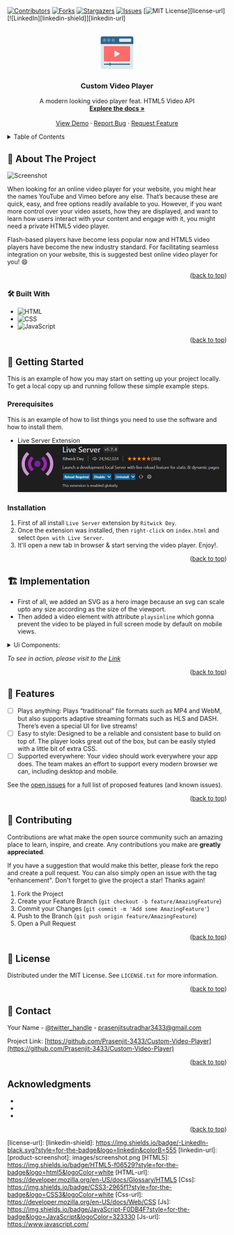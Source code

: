 <!-- Improved compatibility of back to top link: See: https://github.com/othneildrew/Best-README-Template/pull/73 -->
<a name="readme-top"></a>
<!--
*** Thanks for checking out the Best-README-Template. If you have a suggestion
*** that would make this better, please fork the repo and create a pull request
*** or simply open an issue with the tag "enhancement".
*** Don't forget to give the project a star!
*** Thanks again! Now go create something AMAZING! :D
-->



<!-- PROJECT SHIELDS -->
<!--
*** I'm using markdown "reference style" links for readability.
*** Reference links are enclosed in brackets [ ] instead of parentheses ( ).
*** See the bottom of this document for the declaration of the reference variables
*** for contributors-url, forks-url, etc. This is an optional, concise syntax you may use.
*** https://www.markdownguide.org/basic-syntax/#reference-style-links
-->
[![Contributors][contributors-shield]][contributors-url]
[![Forks][forks-shield]][forks-url]
[![Stargazers][stars-shield]][stars-url]
[![Issues][issues-shield]][issues-url]
[![MIT License][license-shield]][license-url]
[![LinkedIn][linkedin-shield]][linkedin-url]



<!-- PROJECT LOGO -->
<br />
<div align="center">
  <a href="https://github.com/Prasenjit-3433/Custom-Video-Player">
    <img src="player.png" alt="Logo" width="80" height="80">
  </a>

<h3 align="center">Custom Video Player</h3>

  <p align="center">
    A modern looking video player feat. HTML5 Video API
    <br />
    <a href="https://github.com/Prasenjit-3433/Custom-Video-Player"><strong>Explore the docs »</strong></a>
    <br />
    <br />
    <a href="https://videoplayerinjs.netlify.app/">View Demo</a>
    ·
    <a href="https://github.com/Prasenjit-3433/Custom-Video-Player/issues">Report Bug</a>
    ·
    <a href="https://github.com/Prasenjit-3433/Custom-Video-Player/issues">Request Feature</a>
  </p>
</div>



<!-- TABLE OF CONTENTS -->
<details>
  <summary>Table of Contents</summary>
  <ol>
    <li>
      <a href="#about-the-project">About The Project</a>
      <ul>
        <li><a href="#built-with">Tech Stack</a></li>
      </ul>
    </li>
    <li>
      <a href="#getting-started">Getting Started</a>
      <ul>
        <li><a href="#prerequisites">Prerequisites</a></li>
        <li><a href="#installation">Installation</a></li>
      </ul>
    </li>
    <li><a href="#implementation">Implementation</a></li>
    <li><a href="#feature">Features</a></li>
    <li><a href="#contributing">Contributing</a></li>
    <li><a href="#license">License</a></li>
    <li><a href="#contact">Contact</a></li>
    <li><a href="#acknowledgments">Acknowledgments</a></li>
  </ol>
</details>



<!-- ABOUT THE PROJECT -->
## 🙋 About The Project

 ![Screenshot](demo.gif)






When looking for an online video player for your website, you might hear the names YouTube and Vimeo before any else. That’s because these are quick, easy, and free options readily available to you. However, if you want more control over your video assets, how they are displayed, and want to learn how users interact with your content and engage with it, you might need a private HTML5 video player.

Flash-based players have become less popular now and HTML5 video players have become the new industry standard. For facilitating seamless integration on your website, this is suggested best online video player for you! :smile:

<p align="right">(<a href="#readme-top">back to top</a>)</p>



### 🛠 Built With

* ![HTML](https://img.shields.io/badge/HTML5-f06529?style=for-the-badge&logo=html5&logoColor=white)
* ![CSS](https://img.shields.io/badge/CSS3-2965f1?style=for-the-badge&logo=CSS3&logoColor=white)
* ![JavaScript](https://img.shields.io/badge/JavaScript-F0DB4F?style=for-the-badge&logo=JavaScript&logoColor=323330)

<p align="right">(<a href="#readme-top">back to top</a>)</p>



<!-- GETTING STARTED -->
## 🚀 Getting Started

This is an example of how you may start on setting up your project locally.
To get a local copy up and running follow these simple example steps.

### Prerequisites

This is an example of how to list things you need to use the software and how to install them.
* Live Server Extension
  ![Live-Server](Screenshot%202022-08-30%20133644.png)

### Installation

1. First of all install `Live Server` extension by `Ritwick Dey`.
2. Once the extension was installed, then `right-click` on `index.html` and select `Open with Live Server`.
3. It'll open a new tab in browser & start serving the video player. Enjoy!.


<p align="right">(<a href="#readme-top">back to top</a>)</p>



<!-- USAGE EXAMPLES -->
## 🏗️ Implementation

* First of all, we added an SVG as a hero image because an svg can scale upto any size according as the size of the viewport.
* Then added a video element with attribute `playsinline` which gonna prevent the video to be played in full screen mode by default on mobile views.
<details>
<summary>Ui Components:</summary>
<ol>
<li>
    <details>
      <summary>Play Icon, Video, Mobile Responsiveness.</summary>
      <ul>
        <li>Making `video` element to take `min-width: 800px` & `max-width: 80vw` and on large smart phone (600px or less), `min-width: 0` & `max-width: 90%`.</li>
        <li>On the click on `play-icon` or on the video, the video starts playing and `play-icon` turn into `pause-icon` & vice-versa. Also, when the current playlist is ended i.e. when `ended` event fires, `pause-icon` turn into `play-icon`.</li>
        <li>Also, on the click at different position on Volume Bar, it'll change current volume. To do that, extract `offsetX` & `offsetWidth` value from Volume Bar element and calculate the percentage of `offsetX` in `offsetWidth`, then update `width` of volume-bar & Change `volume-icon` accordingly.</li>
      </ul>
    </details>
  </li>
  </li>
  <li>
    <details>
      <summary>Controls HTML, Show controls on hover</summary>
      <ul>
        <li>By default, `control-container` has `opacity` 0 but when hover over it, it'll get opacity of 1 and added animation of style `ease-out` with delay of 2s.</li>
      </ul>
    </details>
    </li>
  <li>
    <details>
      <summary>Progress Bar - width-increment, hover-effect</summary>
      <ul>
        <li>A progress-bar consists of two parts: the `progress-range` & the `progress-bar` itself. We used `calc()` CSS function to set width of `progress-range` and added some `animation` on hover as the `thikness` increases!.</li>
        <li> On the fire of `canPlay`, `timeupdate` events, the values of these properties `currentTime`, `duration` extracted from `video` element and calculated percentage of `currentTime` in `duration` & set it as `width` of Progress-Bar. Followed by `time-elapsed`, `total-duration` update.</li>
        <li>Also, on the click at different position on progress bar, it'll change current playback position. To do that, extract `offsetX` & `offsetWidth` value from Progress Bar element and calculate the percentage of `offsetX` in `offsetWidth`along `duration`, then update `width` of progress-bar, `time-elapsed`, `total-duration` etc.</li>
      </ul>
    </details>
  </li>
  <li>
  <details>
      <summary>Playback Speed Dropdown</summary>
    <ul>
        <li>On change of playback speed, the `change` event fires on `select` element and then `playbackRate` property on video element is set to selected value of Playback Speed Dropdown.</li>
      </ul>
    </details>
  </li>
</ol>
</details>

_To see in action, please visit to the [Link](https://videoplayerinjs.netlify.app/)_

<p align="right">(<a href="#readme-top">back to top</a>)</p>



<!-- ROADMAP -->
## 💎 Features

- [ ] Plays anything: Plays “traditional” file formats such as MP4 and WebM, but also supports adaptive streaming formats such as HLS and DASH. There’s even a special UI for live streams!
- [ ] Easy to style: Designed to be a reliable and consistent base to build on top of. The player looks great out of the box, but can be easily styled with a little bit of extra CSS.
- [ ] Supported everywhere: Your video should work everywhere your app does. The team makes an effort to support every modern browser we can, including desktop and mobile.

See the [open issues](https://github.com/Prasenjit-3433/Custom-Video-Player/issues) for a full list of proposed features (and known issues).

<p align="right">(<a href="#readme-top">back to top</a>)</p>



<!-- CONTRIBUTING -->
## 🤝 Contributing

Contributions are what make the open source community such an amazing place to learn, inspire, and create. Any contributions you make are **greatly appreciated**.

If you have a suggestion that would make this better, please fork the repo and create a pull request. You can also simply open an issue with the tag "enhancement".
Don't forget to give the project a star! Thanks again!

1. Fork the Project
2. Create your Feature Branch (`git checkout -b feature/AmazingFeature`)
3. Commit your Changes (`git commit -m 'Add some AmazingFeature'`)
4. Push to the Branch (`git push origin feature/AmazingFeature`)
5. Open a Pull Request

<p align="right">(<a href="#readme-top">back to top</a>)</p>



<!-- LICENSE -->
## 📜 License

Distributed under the MIT License. See `LICENSE.txt` for more information.

<p align="right">(<a href="#readme-top">back to top</a>)</p>



<!-- CONTACT -->
## 📮 Contact

Your Name - [@twitter_handle](https://twitter.com/twitter_handle) - prasenjitsutradhar3433@gmail.com

Project Link: [https://github.com/Prasenjit-3433/Custom-Video-Player](https://github.com/Prasenjit-3433/Custom-Video-Player)

<p align="right">(<a href="#readme-top">back to top</a>)</p>



<!-- ACKNOWLEDGMENTS -->
## Acknowledgments

* []()
* []()
* []()

<p align="right">(<a href="#readme-top">back to top</a>)</p>



<!-- MARKDOWN LINKS & IMAGES -->
<!-- https://www.markdownguide.org/basic-syntax/#reference-style-links -->
[contributors-shield]: https://img.shields.io/github/contributors/Prasenjit-3433/Custom-Video-Player.svg?style=for-the-badge
[contributors-url]: https://github.com/Prasenjit-3433/Custom-Video-Player/graphs/contributors
[forks-shield]: https://img.shields.io/github/forks/Prasenjit-3433/Custom-Video-Player.svg?style=for-the-badge
[forks-url]: https://github.com/Prasenjit-3433/Custom-Video-Player/network/members
[stars-shield]: https://img.shields.io/github/stars/Prasenjit-3433/Custom-Video-Player.svg?style=for-the-badge
[stars-url]: https://github.com/Prasenjit-3433/Custom-Video-Player/stargazers
[issues-shield]: https://img.shields.io/github/issues/Prasenjit-3433/Custom-Video-Player.svg?style=for-the-badge
[issues-url]: https://github.com/Prasenjit-3433/Custom-Video-Player/issues
[license-shield]: https://img.shields.io/github/license/Prasenjit-3433/Custom-Video-Player.svg?style=for-the-badge
[license-url]: 
[linkedin-shield]: https://img.shields.io/badge/-LinkedIn-black.svg?style=for-the-badge&logo=linkedin&colorB=555
[linkedin-url]: 
[product-screenshot]: images/screenshot.png
[HTML5]: https://img.shields.io/badge/HTML5-f06529?style=for-the-badge&logo=html5&logoColor=white
[HTML-url]: https://developer.mozilla.org/en-US/docs/Glossary/HTML5
[Css]: https://img.shields.io/badge/CSS3-2965f1?style=for-the-badge&logo=CSS3&logoColor=white
[Css-url]: https://developer.mozilla.org/en-US/docs/Web/CSS
[Js]: https://img.shields.io/badge/JavaScript-F0DB4F?style=for-the-badge&logo=JavaScript&logoColor=323330
[Js-url]: https://www.javascript.com/

